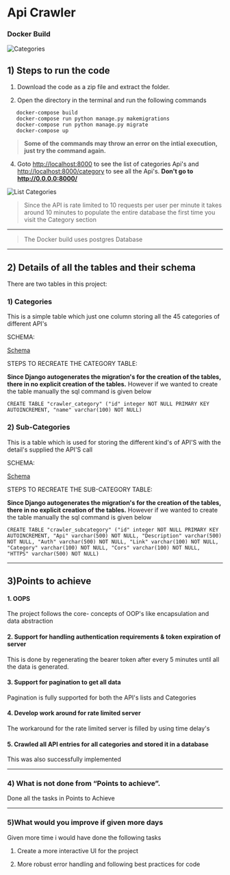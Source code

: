 # Api Crawler 

### Docker Build

![Categories](https://user-images.githubusercontent.com/50923743/131301895-6df58ce4-df81-417f-9a6f-343bf15e0b32.jpg)

## 1) Steps to run the code 

1) Download the code as a zip file and extract the folder.

2) Open the directory in the terminal and run the following commands 

```
   docker-compose build
   docker-compose run python manage.py makemigrations
   docker-compose run python manage.py migrate
   docker-compose up
```

> **Some of the commands may throw an error on the intial execution, just try the command again.**

4) Goto [http://localhost:8000](http://localhost:8000) to see the list of categories Api's and [http://localhost:8000/category](http://localhost:8000/category) to see all the Api's. **Don't go to http://0.0.0.0:8000/**

![List Categories](https://user-images.githubusercontent.com/50923743/131301064-aa9468d9-045a-4dd2-bc03-fe6582962f00.jpg)



> Since the API is rate limited to 10 requests per user per minute it takes around 10 minutes to populate the entire database the first time you visit the Category section
---
> The Docker build uses postgres Database
---

## 2) Details of all the tables and their schema

There are two tables in this project:

### 1) Categories

This is a simple table which just one column storing all the 45 categories of different API's 

SCHEMA:

[Schema](https://viewer.diagrams.net/?highlight=0000ff&edit=_blank&layers=1&nav=1&title=daa.png#R3ZZdb5swFIZ%2FDZeV%2BMhHdwk07aZpSbVUmnrpgAErxmbGDLJfvwM2H06I1k7NzW4i%2B7E55%2Fg9LyaWF%2BbNk0BF9o3HmFquHTeW92C57tr14LcFJwUWtqtAKkiskDOCPfmNNbQ1rUiMS2Oj5JxKUpgw4ozhSBoMCcFrc1vCqZm1QCm%2BAPsI0Uv6g8QyU%2FR%2BaY%2F8MyZp1md2bL2So36zBmWGYl5PkLexvFBwLtUob0JMW%2B16XdRzj1dWh8IEZvItD7Ddbvv4tUpetzL2Q%2FZyrNf7Ox3lF6KVPrAuVp56BeqMSLwvUNTOa2iy5QWZzCnMHBiislC6J6TBkCrQEbGQuLlaqjMIAMbBPMdSnGCLfsDt5dWmudfTeuyAs9Asm6rfQ6S7ng6hR2FgoLV5h06Lv%2BtECYNRUErBj4NXFqZYBRYECsIC5gcUHQ%2Bc4eeRBQUnTHa1LwNr%2BQCEV7INHA72tm8jseO%2BVeNbSbyakXhFIWtwgEEqu3MrkHA45FT81c%2BK9wt3ZXeJ%2BLABBGnGxT5K6L9snnbfX%2FtoUK0KaCYBPEl81mwQXpqtVX0POeVtcxnvzJAQSs8QoiRlMI2gUV3P2zYSuHB8vZCTOG7TBHMvnuAVi9vX7KN84NmmDz5d2mDOBe6tXLC%2B6oKKnneIknPyz05xVnNO8Z%2B%2FwNoW5fhdXhnYZYEAp%2Bf4X10FtjJvl%2BXM7eJ9jK9gOn5Eu7XJPxFv8wc%3D)


STEPS TO RECREATE THE CATEGORY TABLE:
 
**Since Django autogenerates the migration's for the creation of the tables, there in no explicit creation of the tables.** However if we wanted to create the table manually the sql command is given below

```CREATE TABLE "crawler_category" ("id" integer NOT NULL PRIMARY KEY AUTOINCREMENT, "name" varchar(100) NOT NULL)```

### 2) Sub-Categories

This is a table which is used for storing the different kind's of API'S with the detail's supplied the API'S call

SCHEMA:

[Schema](https://viewer.diagrams.net/?highlight=0000ff&edit=_blank&layers=1&nav=1&title=Subcategory.png#R7Zhdk5owFIZ%2FDZc7w4dS91LYbe3XdmfcttcRImQMCQ2hYH99DxC%2BdXZ16%2Bp0vHGS94Sc5D0PUaNZbpR%2FECgOv3IfU83U%2FVyz7jTTnNkz%2BCyEbSVMZmYlBIL4lWS0wpL8wUrUlZoSHye9gZJzKkncFz3OGPZkT0NC8Kw%2FbM1pP2uMAjwSlh6iY%2FUn8WWotjXVW32BSRDWmQ1dRSJUD1ZCEiKfZx3JutcsV3Auq1aUu5gW3tW%2BVM%2B93xNtFiYwky95wMx%2FuMln28vi9MHIv%2BWfvpPFjZrlN6Kp2rBarNzWDmQhkXgZI6%2FoZ1BkzXJCGVHoGdBESVz5viY5hlSOmhELifO9SzUaAwAczCMsxRaGqAfM2l4FzUx1s7YCVu1z2HG%2FEZGqetBM3RoDDeXNAT6Zz%2FtECYOWk0jBNw0rk75ZMRYEFoQF9FfI26w4w4%2Bt5sScMFmufepo0ztQeCqLid0Gb%2F00FhvmCz02TmWxtcNim0JWZwWNQJb7roQ1h012zbd%2FpbwO3CTlITKHAWBI3gbrWZZpMSGKCpDZKonLkO4iiQNe7KPKAXuo0vRTg9xZzgABKIfsF7yiweWUFyVnvERkTSgdSIiSgEHXg%2FKVJBTFJXAMzVUgIr5fpHF2vY6Cp8wvXr5%2FRsdtn47bMRzNudaFwzwVHJO9cKR0WCJKhsrRABn2LoDmjx8h9oAifBAsjTZeIIjdffy3WFmDQ2c65sqw3pKr6UVxlYIJV6IOIsoYELXjp8LbEmVfElGLp6fH5RWpw5Ay%2B0g1iJ0NqdmrkEpixI4naASmy0XyDDpVxitR%2Bw4pc3JuouoFXcYp9YWwzfWQeh1S786O1K6rhLMhddS%2FuStWw%2B%2B%2B5gbgBFhBt738KmOdG0Tr%2Fi8%3D)

STEPS TO RECREATE THE SUB-CATEGORY TABLE:

**Since Django autogenerates the migration's for the creation of the tables, there in no explicit creation of the tables.** However if we wanted to create the table manually the sql command is given below

```CREATE TABLE "crawler_subcategory" ("id" integer NOT NULL PRIMARY KEY AUTOINCREMENT, "Api" varchar(500) NOT NULL, "Description" varchar(500) NOT NULL, "Auth" varchar(500) NOT NULL, "Link" varchar(100) NOT NULL, "Category" varchar(100) NOT NULL, "Cors" varchar(100) NOT NULL, "HTTPS" varchar(500) NOT NULL)```


---

## 3)Points to achieve

#### 1. OOPS

The project follows the core- concepts of OOP's like encapsulation and data abstraction

#### 2. Support for handling authentication requirements & token expiration of server

This is done by regenerating the bearer token after every 5 minutes until all the data is generated.

#### 3. Support for pagination to get all data

Pagination is fully supported for both the API's lists and Categories

#### 4. Develop work around for rate limited server

The workaround for the rate limited server is filled by using time delay's

#### 5. Crawled all API entries for all categories and stored it in a database

This was also successfully implemented


---

### 4) What is not done from “Points to achieve”.

Done all the tasks in Points to Achieve


---

### 5)What would you improve if given more days

Given more time i would have done the following tasks

1) Create a more interactive UI for the project

2) More robust error handling and following best practices for code



